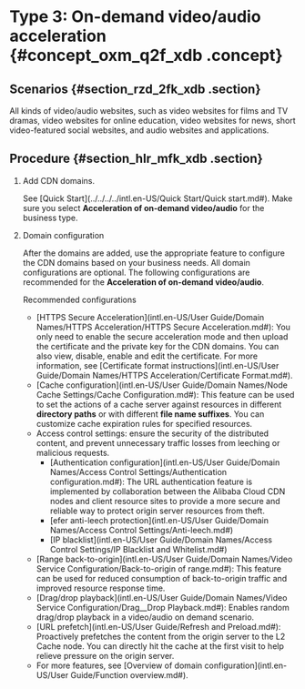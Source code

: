 # Type 3: On-demand video/audio acceleration {#concept_oxm_q2f_xdb .concept}

## Scenarios {#section_rzd_2fk_xdb .section}

All kinds of video/audio websites, such as video websites for films and TV dramas, video websites for online education, video websites for news, short video-featured social websites, and audio websites and applications.

## Procedure {#section_hlr_mfk_xdb .section}

1.  Add CDN domains.

    See [Quick Start](../../../../intl.en-US/Quick Start/Quick start.md#). Make sure you select **Acceleration of on-demand video/audio** for the business type.

2.  Domain configuration

    After the domains are added, use the appropriate feature to configure the CDN domains based on your business needs. All domain configurations are optional. The following configurations are recommended for the **Acceleration of on-demand video/audio**.

    Recommended configurations

    -   [HTTPS Secure Acceleration](intl.en-US/User Guide/Domain Names/HTTPS Acceleration/HTTPS Secure Acceleration.md#): You only need to enable the secure acceleration mode and then upload the certificate and the private key for the CDN domains. You can also view, disable, enable and edit the certificate. For more information, see [Certificate format instructions](intl.en-US/User Guide/Domain Names/HTTPS Acceleration/Certificate Format.md#).
    -   [Cache configuration](intl.en-US/User Guide/Domain Names/Node Cache Settings/Cache Configuration.md#): This feature can be used to set the actions of a cache server against resources in different **directory paths** or with different **file name suffixes**. You can customize cache expiration rules for specified resources.
    -   Access control settings: ensure the security of the distributed content, and prevent unnecessary traffic losses from leeching or malicious requests.
        -   [Authentication configuration](intl.en-US/User Guide/Domain Names/Access Control Settings/Authentication configuration.md#): The URL authentication feature is implemented by collaboration between the Alibaba Cloud CDN nodes and client resource sites to provide a more secure and reliable way to protect origin server resources from theft.
        -   [efer anti-leech protection](intl.en-US/User Guide/Domain Names/Access Control Settings/Anti-leech.md#)
        -   [IP blacklist](intl.en-US/User Guide/Domain Names/Access Control Settings/IP Blacklist and Whitelist.md#)
    -   [Range back-to-origin](intl.en-US/User Guide/Domain Names/Video Service Configuration/Back-to-origin of range.md#): This feature can be used for reduced consumption of back-to-origin traffic and improved resource response time.
    -   [Drag/drop playback](intl.en-US/User Guide/Domain Names/Video Service Configuration/Drag__Drop Playback.md#): Enables random drag/drop playback in a video/audio on demand scenario.
    -   [URL prefetch](intl.en-US/User Guide/Refresh and Preload.md#): Proactively prefetches the content from the origin server to the L2 Cache node. You can directly hit the cache at the first visit to help relieve pressure on the origin server.
    -   For more features, see [Overview of domain configuration](intl.en-US/User Guide/Function overview.md#).


